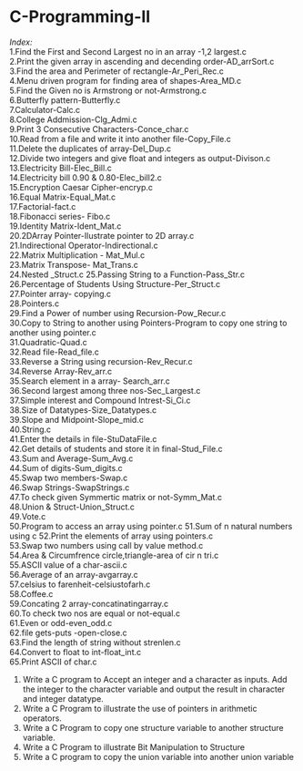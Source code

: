# C-Programming-II

*Index:*<br>
1.Find the First and Second Largest no in an array -1,2 largest.c<br>
2.Print the given array in ascending and decending order-AD_arrSort.c<br>
3.Find the area and Perimeter of rectangle-Ar_Peri_Rec.c<br>
4.Menu driven program for finding area of shapes-Area_MD.c<br>
5.Find the Given no is Armstrong or not-Armstrong.c<br>
6.Butterfly pattern-Butterfly.c<br>
7.Calculator-Calc.c<br>
8.College Addmission-Clg_Admi.c<br>
9.Print 3 Consecutive Characters-Conce_char.c<br>
10.Read from a file and write it into another file-Copy_File.c<br>
11.Delete the duplicates of array-Del_Dup.c<br>
12.Divide two integers and give float and integers as output-Divison.c<br>
13.Electricity Bill-Elec_Bill.c<br>
14.Electricity bill 0.90 & 0.80-Elec_bill2.c<br>
15.Encryption Caesar Cipher-encryp.c<br>
16.Equal Matrix-Equal_Mat.c<br>
17.Factorial-fact.c<br>
18.Fibonacci series- Fibo.c<br>
19.Identity Matrix-Ident_Mat.c<br>
20.2DArray Pointer-Ilustrate pointer to 2D array.c<br>
21.Indirectional Operator-Indirectional.c<br>
22.Matrix Multiplication - Mat_Mul.c<br>
23.Matrix Transpose- Mat_Trans.c<br>
24.Nested _Struct.c
25.Passing String to a Function-Pass_Str.c<br>
26.Percentage of Students Using Structure-Per_Struct.c<br>
27.Pointer array- copying.c<br>
28.Pointers.c<br>
29.Find a Power of number using Recursion-Pow_Recur.c<br>
30.Copy to String to another using Pointers-Program to copy one string to another using pointer.c<br>
31.Quadratic-Quad.c<br>
32.Read file-Read_file.c<br>
33.Reverse a String using recursion-Rev_Recur.c<br>
34.Reverse Array-Rev_arr.c<br>
35.Search element in a array- Search_arr.c<br>
36.Second largest among three nos-Sec_Largest.c<br>
37.Simple interest and Compound Intrest-Si_Ci.c<br>
38.Size of Datatypes-Size_Datatypes.c<br>
39.Slope and Midpoint-Slope_mid.c<br>
40.String.c<br>
41.Enter the details in file-StuDataFile.c<br>
42.Get details of students and store it in final-Stud_File.c<br>
43.Sum and Average-Sum_Avg.c<br>
44.Sum of digits-Sum_digits.c<br>
45.Swap two members-Swap.c<br>
46.Swap Strings-SwapStrings.c<br>
47.To check given Symmertic matrix or not-Symm_Mat.c<br>
48.Union & Struct-Union_Struct.c<br>
49.Vote.c<br>
50.Program to access an array using pointer.c
51.Sum of n natural numbers using c
52.Print the elements of array using pointers.c<br>
53.Swap two numbers using call by value method.c<br>
54.Area & Circumfrence circle,triangle-area of cir n tri.c<br>
55.ASCII value of a char-ascii.c<br>
56.Average of an array-avgarray.c<br>
57.celsius to farenheit-celsiustofarh.c<br>
58.Coffee.c<br>
59.Concating 2 array-concatinatingarray.c<br>
60.To check two nos are equal or not-equal.c<br>
61.Even or odd-even_odd.c<br>
62.file gets-puts -open-close.c<br>
63.Find the length of string without strenlen.c<br>
64.Convert to float to int-float_int.c<br>
65.Print ASCII of char.c<br>


1. Write a C program to Accept an integer and a character as inputs. Add the integer to the character variable and output the result in character and integer datatype.
2. Write a C Program to illustrate the use of pointers in arithmetic operators.
3. Write a C Program to copy one structure variable to another structure variable. 
4. Write a C Program to illustrate Bit Manipulation to Structure
5. Write a C program to copy the union variable into another union variable
